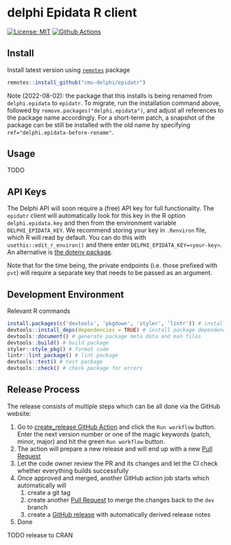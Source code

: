# delphi Epidata R client

[![License: MIT][mit-image]][mit-url] [![Github Actions][github-actions-image]][github-actions-url]

## Install

Install latest version using [`remotes`](https://cran.r-project.org/package=remotes) package

```R
remotes::install_github("cmu-delphi/epidatr")
```

Note (2022-08-02): the package that this installs is being renamed from
`delphi.epidata` to `epidatr`. To migrate, run the installation command above,
followed by `remove.packages("delphi.epidata")`, and adjust all references to
the package name accordingly. For a short-term patch, a snapshot of the package
can be still be installed with the old name by specifying
`ref="delphi.epidata-before-rename"`.

## Usage

TODO

## API Keys

The Delphi API will soon require a (free) API key for full functionality.
The `epidatr` client will automatically look for this key in the R option `delphi.epidata.key`
and then from the environment variable `DELPHI_EPIDATA_KEY`.
We recommend storing your key in `.Renviron` file, which R will read by default.
You can do this with `usethis::edit_r_environ()` and there enter `DELPHI_EPIDATA_KEY=<your-key>`.
An alternative is [the dotenv package](https://github.com/gaborcsardi/dotenv/).

Note that for the time being, the private endpoints (i.e. those prefixed with `pvt`) will require
a separate key that needs to be passed as an argument.

## Development Environment

Relevant R commands
```r
install.packages(c('devtools', 'pkgdown', 'styler', 'lintr')) # install dev dependencies
devtools::install_deps(dependencies = TRUE) # install package dependencies
devtools::document() # generate package meta data and man files
devtools::build() # build package
styler::style_pkg() # format code
lintr::lint_package() # lint package
devtools::test() # test package
devtools::check() # check package for errors
```

## Release Process

The release consists of multiple steps which can be all done via the GitHub website:

1. Go to [create_release GitHub Action](https://github.com/cmu-delphi/epidatr/actions/workflows/create_release.yml) and click the `Run workflow` button. Enter the next version number or one of the magic keywords (patch, minor, major) and hit the green `Run workflow` button.
1. The action will prepare a new release and will end up with a new [Pull Request](https://github.com/cmu-delphi/epidatr/pulls)
1. Let the code owner review the PR and its changes and let the CI check whether everything builds successfully
1. Once approved and merged, another GitHub action job starts which automatically will
   1. create a git tag
   1. create another [Pull Request](https://github.com/cmu-delphi/epidatr/pulls) to merge the changes back to the `dev` branch
   1. create a [GitHub release](https://github.com/cmu-delphi/epidatr/releases) with automatically derived release notes
1. Done

TODO release to CRAN

[mit-image]: https://img.shields.io/badge/License-MIT-yellow.svg
[mit-url]: https://opensource.org/licenses/MIT
[github-actions-image]: https://github.com/cmu-delphi/epidatr/workflows/ci/badge.svg
[github-actions-url]: https://github.com/cmu-delphi/epidatr/actions
